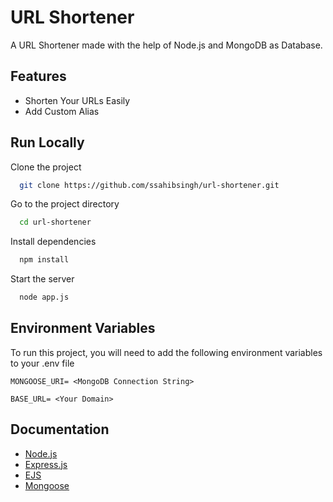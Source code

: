 
# URL Shortener

A URL Shortener made with the help of Node.js and MongoDB as Database.

## Features

- Shorten Your URLs Easily
- Add Custom Alias




## Run Locally

Clone the project

```bash
  git clone https://github.com/ssahibsingh/url-shortener.git
```

Go to the project directory

```bash
  cd url-shortener
```

Install dependencies

```bash
  npm install
```

Start the server

```bash
  node app.js
```


## Environment Variables

To run this project, you will need to add the following environment variables to your .env file

`MONGOOSE_URI= <MongoDB Connection String>`

`BASE_URL= <Your Domain>`



## Documentation

- [Node.js](https://nodejs.org/en/docs/) 
- [Express.js](https://expressjs.com/)
- [EJS](https://ejs.co/#docs)
- [Mongoose](https://mongoosejs.com/docs/guide.html)


